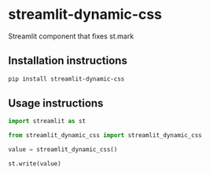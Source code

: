 # streamlit-dynamic-css

Streamlit component that fixes st.mark

## Installation instructions 

```sh
pip install streamlit-dynamic-css
```

## Usage instructions

```python
import streamlit as st

from streamlit_dynamic_css import streamlit_dynamic_css

value = streamlit_dynamic_css()

st.write(value)

